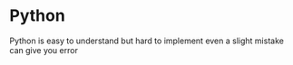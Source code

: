 # Python
Python is easy to understand but hard to implement even a slight mistake can give you error
